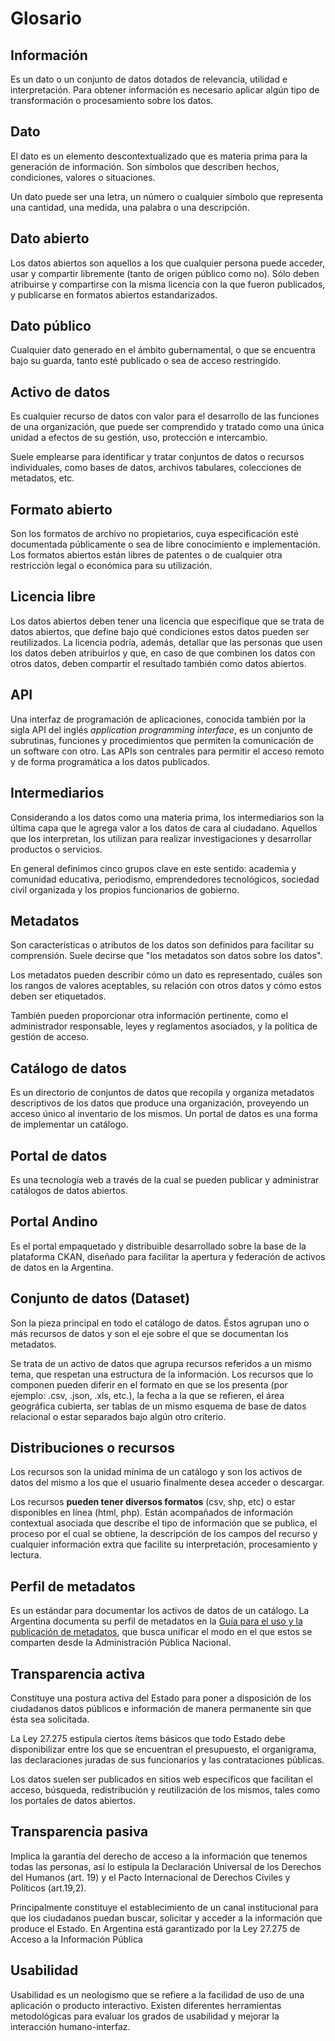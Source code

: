 # Glosario

## Información

Es un dato o un conjunto de datos dotados de relevancia, utilidad e interpretación. Para obtener información es necesario aplicar algún tipo de transformación o procesamiento sobre los datos.

## Dato

El dato es un elemento descontextualizado que es materia prima para la generación de información. Son símbolos que describen hechos, condiciones, valores o situaciones.

Un dato puede ser una letra, un número o cualquier símbolo que representa una cantidad, una medida, una palabra o una descripción.

## Dato abierto

Los datos abiertos son aquellos a los que cualquier persona puede acceder, usar y compartir libremente (tanto de origen público como no). Sólo deben atribuirse y compartirse con la misma licencia con la que fueron publicados, y publicarse en formatos abiertos estandarizados.

## Dato público

Cualquier dato generado en el ámbito gubernamental, o que se encuentra bajo su guarda, tanto esté publicado o sea de acceso restringido.

## Activo de datos

Es cualquier recurso de datos con valor para el desarrollo de las funciones de una organización, que puede ser comprendido y tratado como una única unidad a efectos de su gestión, uso, protección e intercambio.

Suele emplearse para identificar y tratar conjuntos de datos o recursos individuales, como bases de datos, archivos tabulares, colecciones de metadatos, etc.

## Formato abierto

Son los formatos de archivo no propietarios, cuya especificación esté documentada públicamente o sea de libre conocimiento e implementación. Los formatos abiertos están libres de patentes o de cualquier otra restricción legal o económica para su utilización.

## Licencia libre

Los datos abiertos deben tener una licencia que especifique que se trata de datos abiertos, que define bajo qué condiciones estos datos pueden ser reutilizados. La licencia podría, además, detallar que las personas que usen los datos deben atribuirlos y que, en caso de que combinen los datos con otros datos, deben compartir el resultado también como datos abiertos.

## API

Una interfaz de programación de aplicaciones, conocida también por la sigla API del inglés *application programming interface*,​ es un conjunto de subrutinas, funciones y procedimientos que permiten la comunicación de un software con otro. Las APIs son centrales para permitir el acceso remoto y de forma programática a los datos publicados.

## Intermediarios

Considerando a los datos como una materia prima, los intermediarios son la última capa que le agrega valor a los datos de cara al ciudadano. Aquellos que los interpretan, los utilizan para realizar investigaciones y desarrollar productos o servicios.

En general definimos cinco grupos clave en este sentido: academia y comunidad educativa, periodismo, emprendedores tecnológicos, sociedad civil organizada y los propios funcionarios de gobierno.

## Metadatos

Son características o atributos de los datos son definidos para facilitar su comprensión. Suele decirse que "los metadatos son datos sobre los datos".

Los metadatos pueden describir cómo un dato es representado, cuáles son los rangos de valores aceptables, su relación con otros datos y cómo estos deben ser etiquetados.

También pueden proporcionar otra información pertinente, como el administrador responsable, leyes y reglamentos asociados, y la política de gestión de acceso.

## Catálogo de datos

Es un directorio de conjuntos de datos que recopila y organiza metadatos descriptivos de los datos que produce una organización, proveyendo un acceso único al inventario de los mismos. Un portal de datos es una forma de implementar un catálogo.

## Portal de datos

Es una tecnología web a través de la cual se pueden publicar y administrar catálogos de datos abiertos.

## Portal Andino

Es el portal empaquetado y distribuible desarrollado sobre la base de la plataforma CKAN, diseñado para facilitar la apertura y federación de activos de datos en la Argentina.

## Conjunto de datos (Dataset)

Son la pieza principal en todo el catálogo de datos. Éstos agrupan uno o más recursos de datos y son el eje sobre el que se documentan los metadatos.

Se trata de un activo de datos que agrupa recursos referidos a un mismo tema, que respetan una estructura de la información. Los recursos que lo componen pueden diferir en el formato en que se los presenta (por ejemplo: .csv, .json, .xls, etc.), la fecha a la que se refieren, el área geográfica cubierta, ser tablas de un mismo esquema de base de datos relacional o estar separados bajo algún otro criterio.

## Distribuciones o recursos

Los recursos son la unidad mínima de un catálogo y son los activos de datos del mismo a los que el usuario finalmente desea acceder o descargar.

Los recursos **pueden tener diversos formatos** (csv, shp, etc) o estar disponibles en línea (html, php). Están acompañados de información contextual asociada que describe el tipo de información que se publica, el proceso por el cual se obtiene, la descripción de los campos del recurso y cualquier información extra que facilite su interpretación, procesamiento y lectura.

## Perfil de metadatos

Es un estándar para documentar los activos de datos de un catálogo. La Argentina documenta su perfil de metadatos en la [Guía para el uso y la publicación de metadatos](guia-metadatos.md), que busca unificar el modo en el que estos se comparten desde la Administración Pública Nacional.

## Transparencia activa

Constituye una postura activa del Estado para poner a disposición de los ciudadanos datos públicos e información de manera permanente sin que ésta sea solicitada.

La Ley 27.275 estipula ciertos ítems básicos que todo Estado debe disponibilizar entre los que se encuentran el presupuesto, el organigrama, las declaraciones juradas de sus funcionarios y las contrataciones públicas.

Los datos suelen ser publicados en sitios web específicos que facilitan el acceso, búsqueda, redistribución y reutilización de los mismos, tales como los portales de datos abiertos.

## Transparencia pasiva

Implica la garantía del derecho de acceso a la información que tenemos todas las personas, así lo estipula la Declaración Universal de los Derechos del Humanos (art. 19) y el Pacto Internacional de Derechos Civiles y Políticos (art.19,2).

Principalmente constituye el establecimiento de un canal institucional para que los ciudadanos puedan buscar, solicitar y acceder a la información que produce el Estado. En Argentina está garantizado por la Ley 27.275 de Acceso a la Información Pública

## Usabilidad

Usabilidad es un neologismo que se refiere a la facilidad de uso de una aplicación o producto interactivo. Existen diferentes herramientas metodológicas para evaluar los grados de usabilidad y mejorar la interacción humano-interfaz.
